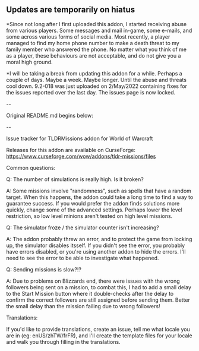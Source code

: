 ## Updates are temporarily on hiatus

*Since not long after I first uploaded this addon, I started receiving abuse from various players. Some messages and mail in-game, some e-mails, and some across various forms of social media. Most recently, a player managed to find my home phone number to make a death threat to my family member who answered the phone. No matter what you think of me as a player, these behaviours are not acceptable, and do not give you a moral high ground.

*I will be taking a break from updating this addon for a while. Perhaps a couple of days. Maybe a week. Maybe longer. Until the abuse and threats cool down. 9.2-018 was just uploaded on 2/May/2022 containing fixes for the issues reported over the last day. The issues page is now locked.

--

Original README.md begins below:

--

Issue tracker for TLDRMissions addon for World of Warcraft

Releases for this addon are available on CurseForge: https://www.curseforge.com/wow/addons/tldr-missions/files

Common questions:

Q: The number of simulations is really high. Is it broken?

A: Some missions involve "randomness", such as spells that have a random target. When this happens, the addon could take a long time to find a way to guarantee success. If you would prefer the addon finds solutions more quickly, change some of the advanced settings. Perhaps lower the level restriction, so low level minions aren't tested on high level missions.

Q: The simulator froze / the simulator counter isn't increasing?

A: The addon probably threw an error, and to protect the game from locking up, the simulator disables itsself. If you didn't see the error, you probably have errors disabled, or you're using another addon to hide the errors. I'll need to see the error to be able to investigate what happened.

Q: Sending missions is slow?!?

A: Due to problems on Blizzards end, there were issues with the wrong followers being sent on a mission, to combat this, I had to add a small delay to the Start Mission button where it double-checks after the delay to confirm the correct followers are still assigned before sending them. Better the small delay than the mission failing due to wrong followers!

Translations:

If you'd like to provide translations, create an issue, tell me what locale you are in (eg: enUS/zhTW/frFR), and I'll create the template files for your locale and walk you through filling in the translations.
